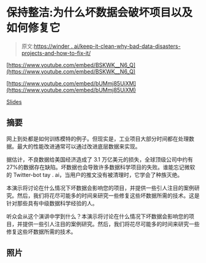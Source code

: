 # 保持整洁:为什么坏数据会破坏项目以及如何修复它

> 原文:[https://winder . ai/keep-it-clean-why-bad-data-disasters-projects-and-how-to-fix-it/](https://winder.ai/keep-it-clean-why-bad-data-ruins-projects-and-how-to-fix-it/)

[https://www.youtube.com/embed/BSKWK__N6_Q](https://www.youtube.com/embed/BSKWK__N6_Q)

[https://www.youtube.com/embed/bUMmj85UiXM](https://www.youtube.com/embed/bUMmj85UiXM)

[Slides](200130_Winder_KeepItClean.pdf)

## 摘要

网上到处都是如何训练模特的例子。但现实是，工业项目大部分时间都在处理数据。最大的性能改进通常可以通过改进底层数据来实现。

据估计，不良数据给美国经济造成了 3.1 万亿美元的损失，全球顶级公司中约有 27%的数据存在缺陷。坏数据也会导致许多数据科学项目的失败。谁能忘记微软的 Twitter-bot tay . ai，当用户的推文没有被清理时，它学会了种族灭绝。

本演示将讨论在什么情况下坏数据会影响您的项目，并提供一些引人注目的案例研究。然后，我们将花尽可能多的时间来研究一些修复这些坏数据所需的技术。这是针对那些具有中级数据科学经验的人。

听众会从这个演讲中学到什么？本演示将讨论在什么情况下坏数据会影响您的项目，并提供一些引人注目的案例研究。然后，我们将花尽可能多的时间来研究一些修复这些坏数据所需的技术。

## 照片

<picture><source type="image/webp" srcset="https://winder.ai/keep-it-clean-why-bad-data-ruins-projects-and-how-to-fix-it/images/goto-berlin-19-1_hu27f7dc34c9db8fd2b063f3fba6be9864_308897_480x0_resize_q75_h2_box.webp 480w ,https://winder.ai/keep-it-clean-why-bad-data-ruins-projects-and-how-to-fix-it/images/goto-berlin-19-1_hu27f7dc34c9db8fd2b063f3fba6be9864_308897_768x0_resize_q75_h2_box.webp 768w ,https://winder.ai/keep-it-clean-why-bad-data-ruins-projects-and-how-to-fix-it/images/goto-berlin-19-1_hu27f7dc34c9db8fd2b063f3fba6be9864_308897_1200x0_resize_q75_h2_box.webp 1200w" width="1944" height="1297" style="max-width:1944px"></picture>

<picture><source type="image/webp" srcset="https://winder.ai/keep-it-clean-why-bad-data-ruins-projects-and-how-to-fix-it/images/goto-berlin-19-2_hu48a11db4f77b1f7829c5de39862a9aeb_425918_480x0_resize_q75_h2_box.webp 480w ,https://winder.ai/keep-it-clean-why-bad-data-ruins-projects-and-how-to-fix-it/images/goto-berlin-19-2_hu48a11db4f77b1f7829c5de39862a9aeb_425918_768x0_resize_q75_h2_box.webp 768w ,https://winder.ai/keep-it-clean-why-bad-data-ruins-projects-and-how-to-fix-it/images/goto-berlin-19-2_hu48a11db4f77b1f7829c5de39862a9aeb_425918_1200x0_resize_q75_h2_box.webp 1200w" width="2048" height="1365" style="max-width:2048px"></picture>

<picture><source type="image/webp" srcset="https://winder.ai/keep-it-clean-why-bad-data-ruins-projects-and-how-to-fix-it/images/19_goto_chg_0_large_hu8df155fa8b9786881340cf15c6323a49_3162307_480x0_resize_q75_h2_box.webp 480w ,https://winder.ai/keep-it-clean-why-bad-data-ruins-projects-and-how-to-fix-it/images/19_goto_chg_0_large_hu8df155fa8b9786881340cf15c6323a49_3162307_768x0_resize_q75_h2_box.webp 768w ,https://winder.ai/keep-it-clean-why-bad-data-ruins-projects-and-how-to-fix-it/images/19_goto_chg_0_large_hu8df155fa8b9786881340cf15c6323a49_3162307_1200x0_resize_q75_h2_box.webp 1200w" width="3840" height="2556" style="max-width:3840px"></picture>

<picture><source type="image/webp" srcset="https://winder.ai/keep-it-clean-why-bad-data-ruins-projects-and-how-to-fix-it/images/19_goto_chg_1_large_hu4a789ab72f5dd56ddd35924d5df70299_3149587_480x0_resize_q75_h2_box.webp 480w ,https://winder.ai/keep-it-clean-why-bad-data-ruins-projects-and-how-to-fix-it/images/19_goto_chg_1_large_hu4a789ab72f5dd56ddd35924d5df70299_3149587_768x0_resize_q75_h2_box.webp 768w ,https://winder.ai/keep-it-clean-why-bad-data-ruins-projects-and-how-to-fix-it/images/19_goto_chg_1_large_hu4a789ab72f5dd56ddd35924d5df70299_3149587_1200x0_resize_q75_h2_box.webp 1200w" width="3840" height="2556" style="max-width:3840px"></picture>